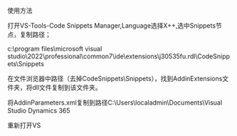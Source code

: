 使用方法

打开VS-Tools-Code Snippets Manager,Language选择X++,选中Snippets节点，复制路径；

c:\program files\microsoft visual studio\2022\professional\common7\ide\extensions\j30535fu.rdl\CodeSnippets\Snippets

在文件浏览器中路径（去掉CodeSnippets\Snippets），找到AddinExtensions文件夹，将dll文件复制到该文件夹。

将AddinParameters.xml复制到路径C:\Users\localadmin\Documents\Visual Studio Dynamics 365

重新打开VS
